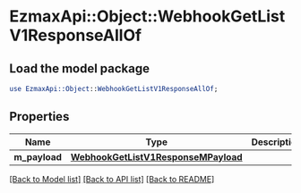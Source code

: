 # EzmaxApi::Object::WebhookGetListV1ResponseAllOf

## Load the model package
```perl
use EzmaxApi::Object::WebhookGetListV1ResponseAllOf;
```

## Properties
Name | Type | Description | Notes
------------ | ------------- | ------------- | -------------
**m_payload** | [**WebhookGetListV1ResponseMPayload**](WebhookGetListV1ResponseMPayload.md) |  | 

[[Back to Model list]](../README.md#documentation-for-models) [[Back to API list]](../README.md#documentation-for-api-endpoints) [[Back to README]](../README.md)


